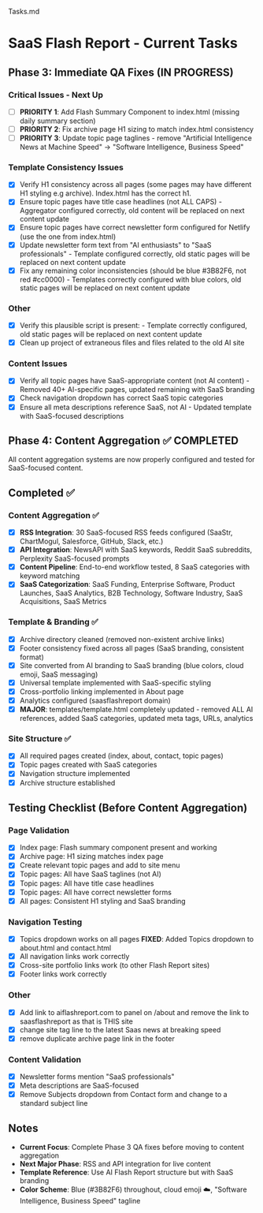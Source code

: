 Tasks.md

# SaaS Flash Report - Current Tasks

## Phase 3: Immediate QA Fixes (IN PROGRESS)

### Critical Issues - Next Up
- [ ] **PRIORITY 1**: Add Flash Summary Component to index.html (missing daily summary section)
- [ ] **PRIORITY 2**: Fix archive page H1 sizing to match index.html consistency
- [ ] **PRIORITY 3**: Update topic page taglines - remove "Artificial Intelligence News at Machine Speed" → "Software Intelligence, Business Speed"

### Template Consistency Issues
- [x] Verify H1 consistency across all pages (some pages may have different H1 styling e.g archive). Index.html has the correct h1.
- [x] Ensure topic pages have title case headlines (not ALL CAPS) - Aggregator configured correctly, old content will be replaced on next content update
- [x] Ensure topic pages have correct newsletter form configured for Netlify (use the one from index.html)
- [x] Update newsletter form text from "AI enthusiasts" to "SaaS professionals" - Template configured correctly, old static pages will be replaced on next content update
- [x] Fix any remaining color inconsistencies (should be blue #3B82F6, not red #cc0000) - Templates correctly configured with blue colors, old static pages will be replaced on next content update

### Other
- [x] Verify this plausible script is present: <script defer data-domain="saasflashreport.com" src="https://plausible.io/js/script.outbound-links.js"></script> - Template correctly configured, old static pages will be replaced on next content update
- [x] Clean up project of extraneous files and files related to the old AI site

### Content Issues
- [x] Verify all topic pages have SaaS-appropriate content (not AI content) - Removed 40+ AI-specific pages, updated remaining with SaaS branding
- [x] Check navigation dropdown has correct SaaS topic categories
- [x] Ensure all meta descriptions reference SaaS, not AI - Updated template with SaaS-focused descriptions

## Phase 4: Content Aggregation ✅ COMPLETED

All content aggregation systems are now properly configured and tested for SaaS-focused content.

## Completed ✅

### Content Aggregation ✅ 
- [x] **RSS Integration**: 30 SaaS-focused RSS feeds configured (SaaStr, ChartMogul, Salesforce, GitHub, Slack, etc.)
- [x] **API Integration**: NewsAPI with SaaS keywords, Reddit SaaS subreddits, Perplexity SaaS-focused prompts
- [x] **Content Pipeline**: End-to-end workflow tested, 8 SaaS categories with keyword matching 
- [x] **SaaS Categorization**: SaaS Funding, Enterprise Software, Product Launches, SaaS Analytics, B2B Technology, Software Industry, SaaS Acquisitions, SaaS Metrics

### Template & Branding ✅
- [x] Archive directory cleaned (removed non-existent archive links)
- [x] Footer consistency fixed across all pages (SaaS branding, consistent format)
- [x] Site converted from AI branding to SaaS branding (blue colors, cloud emoji, SaaS messaging)
- [x] Universal template implemented with SaaS-specific styling
- [x] Cross-portfolio linking implemented in About page
- [x] Analytics configured (saasflashreport domain)
- [x] **MAJOR**: templates/template.html completely updated - removed ALL AI references, added SaaS categories, updated meta tags, URLs, analytics

### Site Structure ✅
- [x] All required pages created (index, about, contact, topic pages)
- [x] Topic pages created with SaaS categories
- [x] Navigation structure implemented
- [x] Archive structure established

## Testing Checklist (Before Content Aggregation)

### Page Validation
- [x] Index page: Flash summary component present and working
- [x] Archive page: H1 sizing matches index page
- [x] Create relevant topic pages and add to site menu
- [x] Topic pages: All have SaaS taglines (not AI)
- [x] Topic pages: All have title case headlines
- [x] Topic pages: All have correct newsletter forms
- [x] All pages: Consistent H1 styling and SaaS branding

### Navigation Testing
- [x] Topics dropdown works on all pages **FIXED**: Added Topics dropdown to about.html and contact.html 
- [x] All navigation links work correctly
- [x] Cross-site portfolio links work (to other Flash Report sites)
- [x] Footer links work correctly

### Other
- [x] Add link to aiflashreport.com to panel on /about and remove the link to saasflashreport as that is THIS site
- [x] change site tag line to the latest Saas news at breaking speed
- [x] remove duplicate archive page link in the footer

### Content Validation
- [x] Newsletter forms mention "SaaS professionals" 
- [x] Meta descriptions are SaaS-focused
- [x] Remove Subjects dropdown from Contact form and change to a standard subject line

## Notes
- **Current Focus**: Complete Phase 3 QA fixes before moving to content aggregation
- **Next Major Phase**: RSS and API integration for live content
- **Template Reference**: Use AI Flash Report structure but with SaaS branding
- **Color Scheme**: Blue (#3B82F6) throughout, cloud emoji ☁️, "Software Intelligence, Business Speed" tagline